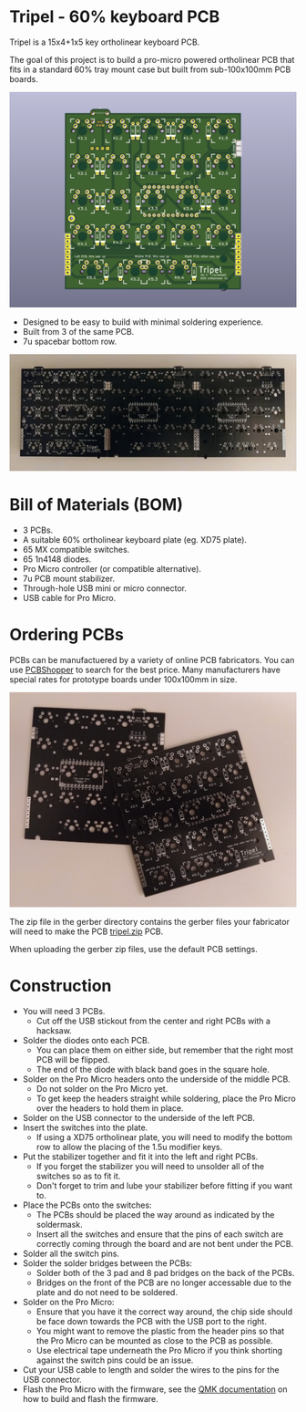 # Tripel - 60% keyboard PCB

Tripel is a 15x4+1x5 key ortholinear keyboard PCB.

The goal of this project is to build a pro-micro powered ortholinear PCB that fits in a standard 60% tray mount case but built from sub-100x100mm PCB boards.

![PCB render](pcb-render.png)

* Designed to be easy to build with minimal soldering experience.
* Built from 3 of the same PCB.
* 7u spacebar bottom row.

![PCB render](3pcbs.jpg)

# Bill of Materials (BOM)

* 3 PCBs.
* A suitable 60% ortholinear keyboard plate (eg. XD75 plate).
* 65 MX compatible switches.
* 65 1n4148 diodes.
* Pro Micro controller (or compatible alternative).
* 7u PCB mount stabilizer.
* Through-hole USB mini or micro connector.
* USB cable for Pro Micro.

# Ordering PCBs

PCBs can be manufactuered by a variety of online PCB fabricators. You can use [PCBShopper](https://pcbshopper.com/) to search for the best price. Many manufacturers have special rates for prototype boards under 100x100mm in size.

![PCBs](pcb.jpg)

The zip file in the gerber directory contains the gerber files your fabricator will need to make the PCB [tripel.zip](https://github.com/peej/tripel-keyboard/blob/master/gerber/tripel.zip) PCB.

When uploading the gerber zip files, use the default PCB settings.

# Construction

* You will need 3 PCBs.
  * Cut off the USB stickout from the center and right PCBs with a hacksaw.
* Solder the diodes onto each PCB.
  * You can place them on either side, but remember that the right most PCB will be flipped.
  * The end of the diode with black band goes in the square hole.
* Solder on the Pro Micro headers onto the underside of the middle PCB.
  * Do not solder on the Pro Micro yet.
  * To get keep the headers straight while soldering, place the Pro Micro over the headers to hold them in place.
* Solder on the USB connector to the underside of the left PCB.
* Insert the switches into the plate.
  * If using a XD75 ortholinear plate, you will need to modify the bottom row to allow the placing of the 1.5u modifier keys.
* Put the stabilizer together and fit it into the left and right PCBs.
  * If you forget the stabilizer you will need to unsolder all of the switches so as to fit it.
  * Don't forget to trim and lube your stabilizer before fitting if you want to.
* Place the PCBs onto the switches:
  * The PCBs should be placed the way around as indicated by the soldermask.
  * Insert all the switches and ensure that the pins of each switch are correctly coming through the board and are not bent under the PCB.
* Solder all the switch pins.
* Solder the solder bridges between the PCBs:
  * Solder both of the 3 pad and 8 pad bridges on the back of the PCBs.
  * Bridges on the front of the PCB are no longer accessable due to the plate and do not need to be soldered.
* Solder on the Pro Micro:
  * Ensure that you have it the correct way around, the chip side should be face down towards the PCB with the USB port to the right.
  * You might want to remove the plastic from the header pins so that the Pro Micro can be mounted as close to the PCB as possible.
  * Use electrical tape underneath the Pro Micro if you think shorting against the switch pins could be an issue.
* Cut your USB cable to length and solder the wires to the pins for the USB connector.
* Flash the Pro Micro with the firmware, see the [QMK documentation](http://qmk.fm/) on how to build and flash the firmware.
